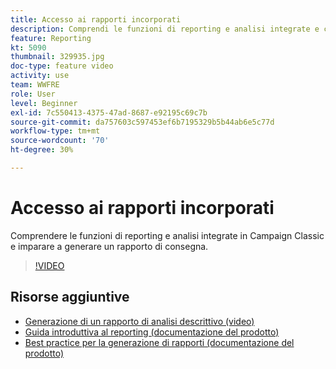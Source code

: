 ```yaml
---
title: Accesso ai rapporti incorporati
description: Comprendi le funzioni di reporting e analisi integrate e come generare un rapporto sulla consegna.
feature: Reporting
kt: 5090
thumbnail: 329935.jpg
doc-type: feature video
activity: use
team: WWFRE
role: User
level: Beginner
exl-id: 7c550413-4375-47ad-8687-e92195c69c7b
source-git-commit: da757603c597453ef6b7195329b5b44ab6e5c77d
workflow-type: tm+mt
source-wordcount: '70'
ht-degree: 30%

---
```


# Accesso ai rapporti incorporati

Comprendere le funzioni di reporting e analisi integrate in Campaign Classic e imparare a generare un rapporto di consegna.

>[!VIDEO](https://video.tv.adobe.com/v/329935?quality=12)

## Risorse aggiuntive

* [Generazione di un rapporto di analisi descrittivo (video)](/help/reporting/generating-a-descriptive-analysis-report.md)
* [Guida introduttiva al reporting (documentazione del prodotto)](https://experienceleague.adobe.com/docs/campaign-classic/using/reporting/reporting-in-adobe-campaign/about-adobe-campaign-reporting-tools.html)
* [Best practice per la generazione di rapporti (documentazione del prodotto)](https://experienceleague.adobe.com/docs/campaign-classic/using/reporting/reporting-in-adobe-campaign/best-practices.html)
